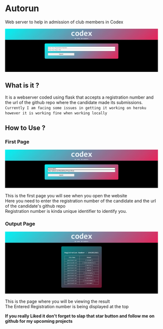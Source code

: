 # Autorun
Web server to help in admission of club members in Codex

![Image showing the Index Page](https://github.com/MartyMiniac/Autorun/blob/master/images/index.JPG "Index Page")

## What is it ?
It is a webserver coded using flask that accepts a registration number and the url of the github repo where the candidate made its submissions.<br>
`Currently I am facing some issues in getting it working on heroku however it is working fine when working locally`

## How to Use ?

### First Page

![Image showing entries in the first page](https://github.com/MartyMiniac/Autorun/blob/master/images/step1.JPG "Index Page")

This is the first page you will see when you open the website
<br>
Here you need to enter the registration number of the candidate and the url of the candidate's github repo
<br>
Registration number is kinda unique identifier to identify you.

### Output Page

![Image showing the Result](https://github.com/MartyMiniac/Autorun/blob/master/images/result.JPG "Result Page")

This is the page where you will be viewing the result
<br>
The Entered Registration number is being displayed at the top

**If you really Liked it don't forget to slap that star button and follow me on github for my upcoming projects**
